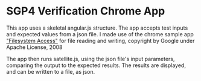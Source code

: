 SGP4 Verification Chrome App
============================

This app uses a skeletal angular.js structure. The app accepts test inputs and expected values from a json file. I made use of the chrome sample app ["Filesystem Access"](https://github.com/GoogleChrome/chrome-app-samples/tree/master/filesystem-access) for file reading and writing, copyright by Google under Apache License, 2008

The app then runs satellite.js, using the json file's input parameters,
comparing the output to the expected results.
The results are displayed, and can be written to a file, as json.


